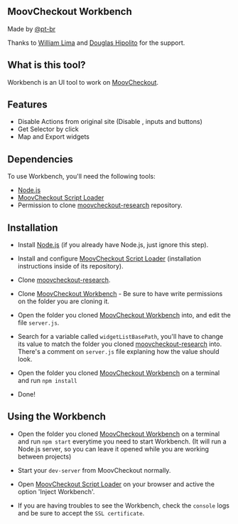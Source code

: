 MoovCheckout Workbench
---

Made by [@pt-br](https://github.com/pt-br)

Thanks to [William Lima](https://github.com/williammustaffa) and [Douglas Hipolito](https://github.com/douglashipolito) for the support.

What is this tool?
---
Workbench is an UI tool to work on [MoovCheckout](http://www.moovweb.com/moovcheckout/).

Features
---
- Disable Actions from original site (Disable <a>, inputs and buttons)
- Get Selector by click
- Map and Export widgets

Dependencies
---
To use Workbench, you'll need the following tools:
 - [Node.js](http://www.liquidweb.com/kb/how-to-install-node-js-via-nvm-node-version-manager-on-ubuntu-14-04-lts/)
 - [MoovCheckout Script Loader](https://github.com/intelimen/moovweb/tree/moovcheckout/tools/mc-loader)
 - Permission to clone [moovcheckout-research](https://github.com/moovweb/moovcheckout-research) repository.

Installation
---

- Install [Node.js](http://www.liquidweb.com/kb/how-to-install-node-js-via-nvm-node-version-manager-on-ubuntu-14-04-lts/) (if you already have Node.js, just ignore this step).
- Install and configure [MoovCheckout Script Loader](https://github.com/intelimen/moovweb/tree/moovcheckout/tools/mc-loader) (installation instructions inside of its repository).

- Clone [moovcheckout-research](https://github.com/moovweb/moovcheckout-research).

- Clone [MoovCheckout Workbench](https://github.com/pt-br/mc-workbench) - Be sure to have write permissions on the folder you are cloning it.

- Open the folder you cloned [MoovCheckout Workbench](https://github.com/pt-br/mc-workbench) into, and edit the file `server.js`.

- Search for a variable called `widgetListBasePath`, you'll have to change its value to match the folder you cloned [moovcheckout-research](https://github.com/moovweb/moovcheckout-research) into. There's a comment on `server.js` file explaning how the value should look.

- Open the folder you cloned [MoovCheckout Workbench](https://github.com/pt-br/mc-workbench) on a terminal and run
`npm install`
- Done!

Using the Workbench
---
- Open the folder you cloned [MoovCheckout Workbench](https://github.com/pt-br/mc-workbench) on a terminal and run
`npm start` everytime you need to start Workbench. (It will run a Node.js server, so you can leave it opened while you are working between projects)

- Start your `dev-server` from MoovCheckout normally.

- Open [MoovCheckout Script Loader](https://github.com/intelimen/moovweb/tree/moovcheckout/tools/mc-loader) on your browser and active the option 'Inject Workbench'.

- If you are having troubles to see the Workbench, check the `console` logs and be sure to accept the `SSL certificate`.



